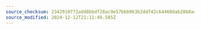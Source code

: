 ```yaml
---
source_checksum: 2342910772add8bbdf28ac9e57bbb963b2ddf42c64460dab28b8a4bff5b70d14
source_modified: 2024-12-12T21:11:49.585Z
---
```


